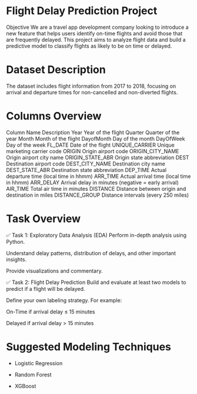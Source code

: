 # Flight Delay Prediction Project
Objective
We are a travel app development company looking to introduce a new feature that helps users identify on-time flights and avoid those that are frequently delayed. This project aims to analyze flight data and build a predictive model to classify flights as likely to be on time or delayed.

# Dataset Description
The dataset includes flight information from 2017 to 2018, focusing on arrival and departure times for non-cancelled and non-diverted flights.

# Columns Overview
Column Name	Description
Year	Year of the flight
Quarter	Quarter of the year
Month	Month of the flight
DayofMonth	Day of the month
DayOfWeek	Day of the week
FL_DATE	Date of the flight
UNIQUE_CARRIER	Unique marketing carrier code
ORIGIN	Origin airport code
ORIGIN_CITY_NAME	Origin airport city name
ORIGIN_STATE_ABR	Origin state abbreviation
DEST	Destination airport code
DEST_CITY_NAME	Destination city name
DEST_STATE_ABR	Destination state abbreviation
DEP_TIME	Actual departure time (local time in hhmm)
ARR_TIME	Actual arrival time (local time in hhmm)
ARR_DELAY	Arrival delay in minutes (negative = early arrival)
AIR_TIME	Total air time in minutes
DISTANCE	Distance between origin and destination in miles
DISTANCE_GROUP	Distance intervals (every 250 miles)

# Task Overview
✅ Task 1: Exploratory Data Analysis (EDA)
Perform in-depth analysis using Python.

Understand delay patterns, distribution of delays, and other important insights.

Provide visualizations and commentary.

✅ Task 2: Flight Delay Prediction
Build and evaluate at least two models to predict if a flight will be delayed.

Define your own labeling strategy. For example:

On-Time if arrival delay ≤ 15 minutes

Delayed if arrival delay > 15 minutes

# Suggested Modeling Techniques
- Logistic Regression

- Random Forest

- XGBoost
